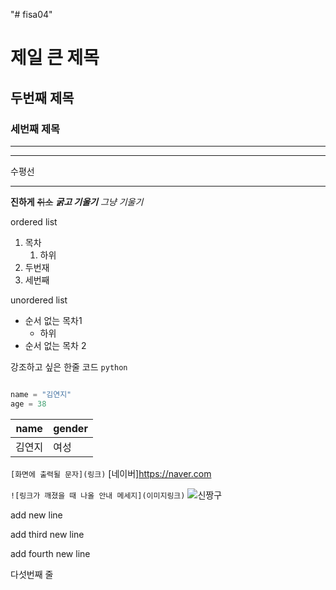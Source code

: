 "# fisa04" 
# 제일 큰 제목
## 두번째 제목
### 세번째 제목
---
<hr>
수평선

***
**진하게**
~~취소~~
***굵고 기울기***
*그냥 기울기*

ordered list

1. 목차
    1. 하위
2. 두번재
3. 세번째

unordered list
- 순서 없는 목차1
  - 하위
- 순서 없는 목차 2

강조하고 싶은 한줄 코드 `python`

```python

name = "김연지"
age = 38
```

|  name  | gender |
|-------|-------|
| 김연지 | 여성 |


```[화면에 출력될 문자](링크)```
[네이버]https://naver.com

```![링크가 깨졌을 때 나올 안내 메세지](이미지링크)```
![신짱구](https://i.imgur.com/GE9wXsG.png)

add new line

add third new line

add fourth new line

다섯번째 줄
